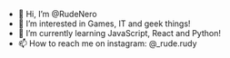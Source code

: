 - 👋 Hi, I’m @RudeNero
- 👀 I’m interested in Games, IT and geek things!
- 🌱 I’m currently learning JavaScript, React and Python!
- 📫 How to reach me on instagram: @_rude.rudy 

<!---
RudeNero/RudeNero is a ✨ special ✨ repository because its `README.md` (this file) appears on your GitHub profile.
You can click the Preview link to take a look at your changes.
--->
